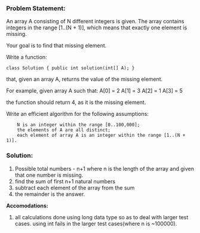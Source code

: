 ### Problem Statement: 


An array A consisting of N different integers is given. The array contains integers in the range [1..(N + 1)], which means that exactly one element is missing.

Your goal is to find that missing element.

Write a function:

    class Solution { public int solution(int[] A); }

that, given an array A, returns the value of the missing element.

For example, given array A such that:
  A[0] = 2
  A[1] = 3
  A[2] = 1
  A[3] = 5

the function should return 4, as it is the missing element.

Write an efficient algorithm for the following assumptions:

        N is an integer within the range [0..100,000];
        the elements of A are all distinct;
        each element of array A is an integer within the range [1..(N + 1)].

### Solution:
1. Possible total numbers - n+1 where n is the length of the array and given that one number is missing.
2. find the sum of first n+1 natural numbers
3. subtract each element of the array from the sum
4. the remainder is the answer.

**Accomodations:**
1. all calculations done using long data type so as to deal with larger test cases. using int fails in the larger test cases(where n is ~100000).
